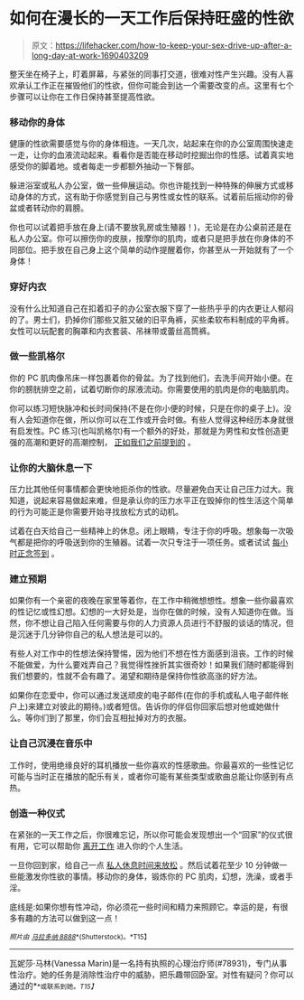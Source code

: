 # 如何在漫长的一天工作后保持旺盛的性欲

> 原文：<https://lifehacker.com/how-to-keep-your-sex-drive-up-after-a-long-day-at-work-1690403209>

整天坐在椅子上，盯着屏幕，与紧张的同事打交道，很难对性产生兴趣。没有人喜欢承认工作正在摧毁他们的性欲，但你可能会到达一个需要改变的点。这里有七个步骤可以让你在工作日保持甚至提高性欲。



### 移动你的身体

健康的性欲需要感觉与你的身体相连。一天几次，站起来在你的办公室周围快速走一走，让你的血液流动起来。看看你是否能在移动时挖掘出你的性感。试着真实地感受你的脚着地。或者每走一步都额外抽动一下臀部。

躲进浴室或私人办公室，做一些伸展运动。你也许能找到一种特殊的伸展方式或移动身体的方式，这有助于你感觉到自己与男性或女性的联系。试着前后摇动你的骨盆或者转动你的肩膀。

你也可以试着把手放在身上(请不要放乳房或生殖器！)，无论是在办公桌前还是在私人办公室。你可以擦伤你的皮肤，按摩你的肌肉，或者只是把手放在你身体的不同部位。把手放在自己身上这个简单的动作提醒着你，你甚至从一开始就有了一个身体！

### 穿好内衣

没有什么比知道自己在扣着扣子的办公室衣服下穿了一些热乎乎的内衣更让人郁闷的了。男士们，扔掉你们那些又脏又破的旧平角裤，买些柔软布料制成的平角裤。女性可以玩配套的胸罩和内衣套装、吊袜带或蕾丝高筒裤。

### 做一些凯格尔

你的 PC 肌肉像吊床一样包裹着你的骨盆。为了找到他们，去洗手间开始小便。在你的膀胱排空之前，试着切断你的尿液流动。你需要使用的肌肉是你的电脑肌肉。

你可以练习短快脉冲和长时间保持(不是在你小便的时候，只是在你的桌子上)。没有人会知道你在做，所以你可以在工作或开会时做。有些人觉得这种经历本身就很有启发性。PC 练习(也叫凯格尔)有一个额外的好处，那就是为男性和女性创造更强的高潮和更好的高潮控制， [正如我们之前提到的](https://lifehacker.com/eight-s-exercises-to-boost-your-bedroom-strength-1689037807) 。

### 让你的大脑休息一下

压力比其他任何事情都会更快地扼杀你的性欲。尽量避免白天让自己压力过大。我知道，说起来容易做起来难，但是承认你的压力水平正在毁掉你的性生活这个简单的行为可能正是你需要开始寻找放松方式的动机。

试着在白天给自己一些精神上的休息。闭上眼睛，专注于你的呼吸。想象每一次吸气都是把你的呼吸送到你的生殖器。试着一次只专注于一项任务。或者试试 [每小时正念签到](https://lifehacker.com/increase-your-mindfulness-at-work-with-hourly-check-ins-5990338) 。

### 建立预期

如果你有一个亲密的夜晚在家里等着你，在工作中稍微想想性。想象一些你最喜欢的性记忆或性幻想。幻想的一大好处是，当你在做的时候，没有人知道你在做。当然，你不想让自己陷入任何需要与你的人力资源人员进行不舒服的谈话的情况，但是沉迷于几分钟你自己的私人想法是可以的。

有些人对工作中的性想法保持警惕，因为他们不想在性方面感到沮丧。工作的时候不能做爱，为什么要戏弄自己？我觉得性挫折其实很奇妙！如果我们随时都能得到我们想要的，性就不会有趣了。渴望和期待是保持你性欲高涨的好方法。

如果你在恋爱中，你可以通过发送顽皮的电子邮件(在你的手机或私人电子邮件帐户上)来建立对彼此的期待。)或者短信。告诉你的伴侣你回家后想对他或她做什么。等你们到了那里，你们会互相扯掉对方的衣服。

### 让自己沉浸在音乐中

工作时，使用绝缘良好的耳机播放一些你喜欢的性感歌曲。你最喜欢的一些性记忆可能与当时正在播放的配乐有关，或者你可能有某些类型或歌曲总能让你感到有点热。

### 创造一种仪式

在紧张的一天工作之后，你很难忘记，所以你可能会发现想出一个“回家”的仪式很有用，它可以帮助你 [离开工作](https://lifehacker.com/how-to-stop-working-and-go-home-at-night-5832503) 进入你的个人生活。

一旦你回到家，给自己一点 [私人休息时间来放松](https://lifehacker.com/how-to-maintain-your-sex-life-during-the-work-week-1560845054) 。然后试着花至少 10 分钟做一些能激发你性欲的事情。移动你的身体，锻炼你的 PC 肌肉，幻想，洗澡，或者手淫。

底线是:如果你想有性冲动，你必须花一些时间和精力来照顾它。幸运的是，有很多有趣的方法可以做到这一点！

<small>*照片由*</small> [<small>*马拉多纳 8888*</small>](http://www.shutterstock.com/pic-254012074/stock-photo-silhouette-lovely-romantic-couple-in-office-room-space-isolated-on-white-businesswoman-touch.html)<small>*(Shutterstock)。*T15】</small>

* * *

瓦妮莎·马林(Vanessa Marin)是一名持有执照的心理治疗师(#78931)，专门从事性治疗。她的任务是消除性治疗中的威胁，把乐趣带回卧室。对性有疑问？你可以通过的[<small></small>](mailto:Vanessa.Marin@Lifehacker.com)*<small>*或联系到她。*T15】</small>*